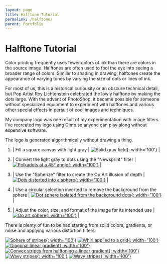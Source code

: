 ```yaml
---
layout: page
title: Halftone Tutorial
permalink: /halftone/
parent: Portfolio
---
```


# Halftone Tutorial

Color printing frequently uses fewer colors of ink than there are
colors in the source image. Halftones are often used to fool the eye
into seeing a broader range of colors. Similar to shading in drawing,
halftones create the appearance of varying tones by varying the size
of dots or lines of ink.

For most of us, this is a historical curiousity or an obscure
technical detail, but Pop Artist Roy Lichtenstein celebrated the lowly
halftone by making the dots large. With the advent of PhotoShop, it
became possible for someone without specialized equipment to
experiment with halftones and various other special effects in persuit
of cool images and techniques.

My company logo was one result of my experimentation with image
filters. I've recreated my logo using Gimp so anyone can play along
without expensive software.

The logo is generated algorithmically without drawing a thing.
1. | Fill a square canvas with light gray | 
![Solid gray field](assets/gray-square.png){: width='100'} |

1. | Convert the light gray to dots using the "Newsprint" filter |
[![Polkadots at a 45° angle](assets/polkadots.png){: width='100'}](assets/polkadots.png) |

1. | Use the "Spherize" filter to create the Op Art illusion of depth |
[![Dots distorted into a sphere](assets/raw-spherize.png){: width='100'}](assets/raw-spherize.png) |

1. | Use a circular selection inverted to remove the background from the sphere | 
[![Dot sphere isolated from the background dots](assets/black-dot-sphere.png){: width='100'}](assets/black-dot-sphere.png) |

1. | Adjust the color, size, and format of the image for its intended use |
[![Op art sphere](assets/green-dot-sphere.png){: width='100'}](assets/green-dot-sphere.png) |

There is plenty of fun to be had starting from solid colors, gradients, or noise and applying various distortion filters.

[![Sphere of stripes](assets/stripe-sphere.png){: width='100'}](assets/stripe-sphere.png) [![Whirl applied to a grid](assets/whirl-and-pinch.png){: width='100'}](assets/whirl-and-pinch.png) [![Diagonal linear gradient](assets/diagonal-gradient.png){: width='100'}](assets/diagonal-gradient.png) [![Convex stripes from halftoning a linear gradient](assets/convex-stripes.png){: width='100'}](assets/convex-stripes.png) [![Wavy stripes](assets/convex-stripes-waves.png){: width='100'}](assets/convex-stripes-waves.png) [![Wavy stripes](assets/fractal-trace.png){: width='100'}](assets/fractal-trace.png)
